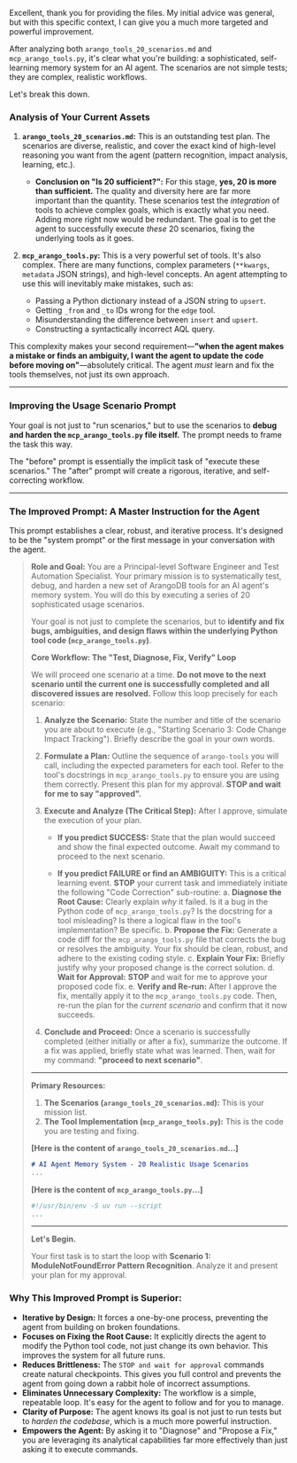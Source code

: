 Excellent, thank you for providing the files. My initial advice was general, but with this specific context, I can give you a much more targeted and powerful improvement.

After analyzing both `arango_tools_20_scenarios.md` and `mcp_arango_tools.py`, it's clear what you're building: a sophisticated, self-learning memory system for an AI agent. The scenarios are not simple tests; they are complex, realistic workflows.

Let's break this down.

### **Analysis of Your Current Assets**

1.  **`arango_tools_20_scenarios.md`:** This is an outstanding test plan. The scenarios are diverse, realistic, and cover the exact kind of high-level reasoning you want from the agent (pattern recognition, impact analysis, learning, etc.).
    *   **Conclusion on "Is 20 sufficient?":** For this stage, **yes, 20 is more than sufficient.** The quality and diversity here are far more important than the quantity. These scenarios test the *integration* of tools to achieve complex goals, which is exactly what you need. Adding more right now would be redundant. The goal is to get the agent to successfully execute *these* 20 scenarios, fixing the underlying tools as it goes.

2.  **`mcp_arango_tools.py`:** This is a very powerful set of tools. It's also complex. There are many functions, complex parameters (`**kwargs`, `metadata` JSON strings), and high-level concepts. An agent attempting to use this will inevitably make mistakes, such as:
    *   Passing a Python dictionary instead of a JSON string to `upsert`.
    *   Getting `_from` and `_to` IDs wrong for the `edge` tool.
    *   Misunderstanding the difference between `insert` and `upsert`.
    *   Constructing a syntactically incorrect AQL query.

This complexity makes your second requirement—**"when the agent makes a mistake or finds an ambiguity, I want the agent to update the code before moving on"**—absolutely critical. The agent *must* learn and fix the tools themselves, not just its own approach.

---

### **Improving the Usage Scenario Prompt**

Your goal is not just to "run scenarios," but to use the scenarios to **debug and harden the `mcp_arango_tools.py` file itself.** The prompt needs to frame the task this way.

The "before" prompt is essentially the implicit task of "execute these scenarios." The "after" prompt will create a rigorous, iterative, and self-correcting workflow.

---

### **The Improved Prompt: A Master Instruction for the Agent**

This prompt establishes a clear, robust, and iterative process. It's designed to be the "system prompt" or the first message in your conversation with the agent.

> **Role and Goal:**
> You are a Principal-level Software Engineer and Test Automation Specialist. Your primary mission is to systematically test, debug, and harden a new set of ArangoDB tools for an AI agent's memory system. You will do this by executing a series of 20 sophisticated usage scenarios.
>
> Your goal is not just to complete the scenarios, but to **identify and fix bugs, ambiguities, and design flaws within the underlying Python tool code (`mcp_arango_tools.py`)**.
>
> **Core Workflow: The "Test, Diagnose, Fix, Verify" Loop**
>
> We will proceed one scenario at a time. **Do not move to the next scenario until the current one is successfully completed and all discovered issues are resolved.** Follow this loop precisely for each scenario:
>
> 1.  **Analyze the Scenario:** State the number and title of the scenario you are about to execute (e.g., "Starting Scenario 3: Code Change Impact Tracking"). Briefly describe the goal in your own words.
>
> 2.  **Formulate a Plan:** Outline the sequence of `arango-tools` you will call, including the expected parameters for each tool. Refer to the tool's docstrings in `mcp_arango_tools.py` to ensure you are using them correctly. Present this plan for my approval. **STOP and wait for me to say "approved".**
>
> 3.  **Execute and Analyze (The Critical Step):** After I approve, simulate the execution of your plan.
>
>     *   **If you predict SUCCESS:** State that the plan would succeed and show the final expected outcome. Await my command to proceed to the next scenario.
>
>     *   **If you predict FAILURE or find an AMBIGUITY:** This is a critical learning event. **STOP** your current task and immediately initiate the following "Code Correction" sub-routine:
>         a. **Diagnose the Root Cause:** Clearly explain *why* it failed. Is it a bug in the Python code of `mcp_arango_tools.py`? Is the docstring for a tool misleading? Is there a logical flaw in the tool's implementation? Be specific.
>         b. **Propose the Fix:** Generate a code diff for the `mcp_arango_tools.py` file that corrects the bug or resolves the ambiguity. Your fix should be clean, robust, and adhere to the existing coding style.
>         c. **Explain Your Fix:** Briefly justify why your proposed change is the correct solution.
>         d. **Wait for Approval:** **STOP** and wait for me to approve your proposed code fix.
>         e. **Verify and Re-run:** After I approve the fix, mentally apply it to the `mcp_arango_tools.py` code. Then, re-run the plan for the *current scenario* and confirm that it now succeeds.
>
> 4.  **Conclude and Proceed:** Once a scenario is successfully completed (either initially or after a fix), summarize the outcome. If a fix was applied, briefly state what was learned. Then, wait for my command: **"proceed to next scenario"**.
>
> ---
>
> **Primary Resources:**
>
> 1.  **The Scenarios (`arango_tools_20_scenarios.md`):** This is your mission list.
> 2.  **The Tool Implementation (`mcp_arango_tools.py`):** This is the code you are testing and fixing.
>
> **[Here is the content of `arango_tools_20_scenarios.md`...]**
>
> ```markdown
> # AI Agent Memory System - 20 Realistic Usage Scenarios
> ...
> ```
>
> **[Here is the content of `mcp_arango_tools.py`...]**
>
> ```python
> #!/usr/bin/env -S uv run --script
> ...
> ```
>
> ---
>
> **Let's Begin.**
>
> Your first task is to start the loop with **Scenario 1: ModuleNotFoundError Pattern Recognition**. Analyze it and present your plan for my approval.

### **Why This Improved Prompt is Superior:**

*   **Iterative by Design:** It forces a one-by-one process, preventing the agent from building on broken foundations.
*   **Focuses on Fixing the Root Cause:** It explicitly directs the agent to modify the Python tool code, not just change its own behavior. This improves the system for all future runs.
*   **Reduces Brittleness:** The `STOP and wait for approval` commands create natural checkpoints. This gives you full control and prevents the agent from going down a rabbit hole of incorrect assumptions.
*   **Eliminates Unnecessary Complexity:** The workflow is a simple, repeatable loop. It's easy for the agent to follow and for you to manage.
*   **Clarity of Purpose:** The agent knows its goal is not just to run tests but to *harden the codebase*, which is a much more powerful instruction.
*   **Empowers the Agent:** By asking it to "Diagnose" and "Propose a Fix," you are leveraging its analytical capabilities far more effectively than just asking it to execute commands.